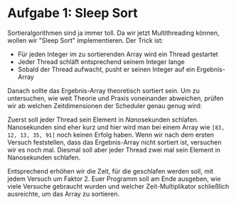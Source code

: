 Aufgabe 1: Sleep Sort
=====================

Sortieralgorithmen sind ja immer toll. Da wir jetzt Multithreading können, wollen wir "Sleep Sort" implementieren. Der Trick ist:

- Für jeden Integer im zu sortierenden Array wird ein Thread gestartet
- Jeder Thread schläft entsprechend seinem Integer lange
- Sobald der Thread aufwacht, pusht er seinen Integer auf ein Ergebnis-Array

Danach sollte das Ergebnis-Array theoretisch sortiert sein. Um zu untersuchen, wie weit Theorie und Praxis voneinander abweichen, prüfen wir ab welchen Zeitdimensionen der Scheduler genau genug wird:

Zuerst soll jeder Thread sein Element in *Nano*sekunden schlafen. Nanosekunden sind eher kurz und hier wird man bei einem Array wie `[83, 12, 13, 35, 91]` noch keinen Erfolg haben. Wenn wir nach dem ersten Versuch feststellen, dass das Ergebnis-Array nicht sortiert ist, versuchen wir es noch mal. Diesmal soll aber jeder Thread zwei mal sein Element in Nanosekunden schlafen.

Entsprechend erhöhen wir die Zeit, für die geschlafen werden soll, mit jedem Versuch um Faktor 2. Euer Programm soll am Ende ausgeben, wie viele Versuche gebraucht wurden und welcher Zeit-Multiplikator schließlich ausreichte, um das Array zu sortieren.
